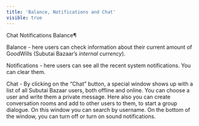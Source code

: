 ```yaml
---
title: 'Balance, Notifications and Chat'
visible: true
---
```


Chat Notifications Balance¶

Balance - here users can check information about their current amount of GoodWills (Subutai Bazaar’s *internal currency*).

Notifications - here users can see all the recent system notifications. You can clear them.

Chat - By clicking on the “Chat” button, a special window shows up with a list of all Subutai Bazaar users, both offline and online. You can choose a user and write them a private message. Here also you can create conversation rooms and add to other users to them, to start a group dialogue. On this window you can search by username. On the bottom of the window, you can turn off or turn on sound notifications.
